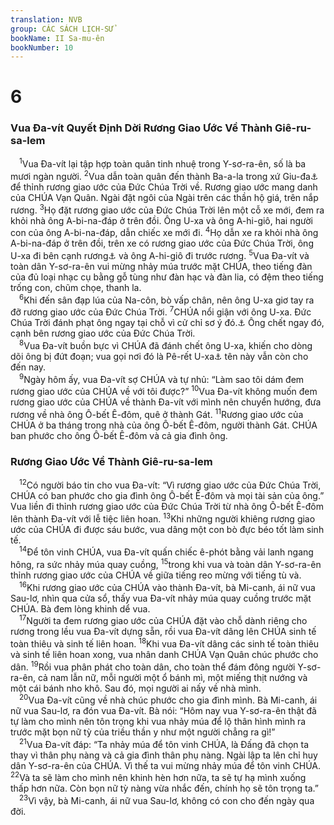 ```yaml
---
translation: NVB
group: CÁC SÁCH LỊCH-SỬ
bookName: II Sa-mu-ên 
bookNumber: 10
---
```


<div class="title"><h1>6</h1><h3>Vua Đa-vít Quyết Định Dời Rương Giao Ước Về Thành Giê-ru-sa-lem </h3></div>
<span class="verse 2sa_6_1"> <sup>1</sup>Vua Đa-vít lại tập hợp toàn quân tinh nhuệ trong Y-sơ-ra-ên, số là ba mươi ngàn người. </span>
<span class="verse 2sa_6_2"><sup>2</sup>Vua dẫn toàn quân đến thành Ba-a-la trong xứ Giu-đa<a data-toggle="tooltip" data-placement="bottom" title="Gọi là thành Ki-ri-át Giê-a-rim trong 1Sa 6:21; 7:1">⚓</a> để thỉnh rương giao ước của Đức Chúa Trời về. Rương giao ước mang danh của CHÚA Vạn Quân. Ngài đặt ngôi của Ngài trên các thần hộ giá, trên nắp rương. </span>
<span class="verse 2sa_6_3"><sup>3</sup>Họ đặt rương giao ước của Đức Chúa Trời lên một cỗ xe mới, đem ra khỏi nhà ông A-bi-na-đáp ở trên đồi. Ông U-xa và ông A-hi-giô, hai người con của ông A-bi-na-đáp, dẫn chiếc xe mới đi. </span>
<span class="verse 2sa_6_4"><sup>4</sup>Họ dẫn xe ra khỏi nhà ông A-bi-na-đáp ở trên đồi, trên xe có rương giao ước của Đức Chúa Trời, ông U-xa đi bên cạnh rương<a data-toggle="tooltip" data-placement="bottom" title="Dịch theo LXX; Nt: chép nhảy chữ nên không có phần này">⚓</a> và ông A-hi-giô đi trước rương. </span>
<span class="verse 2sa_6_5"><sup>5</sup>Vua Đa-vít và toàn dân Y-sơ-ra-ên vui mừng nhảy múa trước mặt CHÚA, theo tiếng đàn của đủ loại nhạc cụ bằng gỗ tùng như đàn hạc và đàn lia, có đệm theo tiếng trống con, chũm chọe, thanh la. <br/></span>
<span class="verse 2sa_6_6"> <sup>6</sup>Khi đến sân đạp lúa của Na-côn, bò vấp chân, nên ông U-xa giơ tay ra đỡ rương giao ước của Đức Chúa Trời. </span>
<span class="verse 2sa_6_7"><sup>7</sup>CHÚA nổi giận với ông U-xa. Đức Chúa Trời đánh phạt ông ngay tại chỗ vì cử chỉ sơ ý đó.<a data-toggle="tooltip" data-placement="bottom" title="1Sử 13:10: vì ông giơ tay ra đỡ rương giao ước">⚓</a> Ông chết ngay đó, cạnh bên rương giao ước của Đức Chúa Trời. <br/></span>
<span class="verse 2sa_6_8"> <sup>8</sup>Vua Đa-vít buồn bực vì CHÚA đã đánh chết ông U-xa, khiến cho dòng dõi ông bị đứt đoạn; vua gọi nơi đó là Pê-rết U-xa<a data-toggle="tooltip" data-placement="bottom" title="Nghĩa là ‘dòng dõi U-xa bị đứt đoạn’">⚓</a> tên này vẫn còn cho đến nay. <br/></span>
<span class="verse 2sa_6_9"> <sup>9</sup>Ngày hôm ấy, vua Đa-vít sợ CHÚA và tự nhủ: “Làm sao tôi dám đem rương giao ước của CHÚA về với tôi được?” </span>
<span class="verse 2sa_6_10"><sup>10</sup>Vua Đa-vít không muốn đem rương giao ước của CHÚA về thành Đa-vít với mình nên chuyển hướng, đưa rương về nhà ông Ô-bết Ê-đôm, quê ở thành Gát. </span>
<span class="verse 2sa_6_11"><sup>11</sup>Rương giao ước của CHÚA ở ba tháng trong nhà của ông Ô-bết Ê-đôm, người thành Gát. CHÚA ban phước cho ông Ô-bết Ê-đôm và cả gia đình ông. <br/></span>
<div class="title"><h3>Rương Giao Ước Về Thành Giê-ru-sa-lem </h3></div>
<span class="verse 2sa_6_12"> <sup>12</sup>Có người báo tin cho vua Đa-vít: “Vì rương giao ước của Đức Chúa Trời, CHÚA có ban phước cho gia đình ông Ô-bết Ê-đôm và mọi tài sản của ông.” Vua liền đi thỉnh rương giao ước của Đức Chúa Trời từ nhà ông Ô-bết Ê-đôm lên thành Đa-vít với lễ tiệc liên hoan. </span>
<span class="verse 2sa_6_13"><sup>13</sup>Khi những người khiêng rương giao ước của CHÚA đi được sáu bước, vua dâng một con bò đực béo tốt làm sinh tế. <br/></span>
<span class="verse 2sa_6_14"> <sup>14</sup>Để tôn vinh CHÚA, vua Đa-vít quấn chiếc ê-phót bằng vải lanh ngang hông, ra sức nhảy múa quay cuồng, </span>
<span class="verse 2sa_6_15"><sup>15</sup>trong khi vua và toàn dân Y-sơ-ra-ên thỉnh rương giao ước của CHÚA về giữa tiếng reo mừng với tiếng tù và. <br/></span>
<span class="verse 2sa_6_16"> <sup>16</sup>Khi rương giao ước của CHÚA vào thành Đa-vít, bà Mi-canh, ái nữ vua Sau-lơ, nhìn qua cửa sổ, thấy vua Đa-vít nhảy múa quay cuồng trước mặt CHÚA. Bà đem lòng khinh dể vua. <br/></span>
<span class="verse 2sa_6_17"> <sup>17</sup>Người ta đem rương giao ước của CHÚA đặt vào chỗ dành riêng cho rương trong lều vua Đa-vít dựng sẵn, rồi vua Đa-vít dâng lên CHÚA sinh tế toàn thiêu và sinh tế liên hoan. </span>
<span class="verse 2sa_6_18"><sup>18</sup>Khi vua Đa-vít dâng các sinh tế toàn thiêu và sinh tế liên hoan xong, vua nhân danh CHÚA Vạn Quân chúc phước cho dân. </span>
<span class="verse 2sa_6_19"><sup>19</sup>Rồi vua phân phát cho toàn dân, cho toàn thể đám đông người Y-sơ-ra-ên, cả nam lẫn nữ, mỗi người một ổ bánh mì, một miếng thịt nướng và một cái bánh nho khô. Sau đó, mọi người ai nấy về nhà mình. <br/></span>
<span class="verse 2sa_6_20"> <sup>20</sup>Vua Đa-vít cũng về nhà chúc phước cho gia đình mình. Bà Mi-canh, ái nữ vua Sau-lơ, ra đón vua Đa-vít. Bà nói: “Hôm nay vua Y-sơ-ra-ên thật đã tự làm cho mình nên tôn trọng khi vua nhảy múa để lộ thân hình mình ra trước mặt bọn nữ tỳ của triều thần y như một người chẳng ra gì!” <br/></span>
<span class="verse 2sa_6_21"> <sup>21</sup>Vua Đa-vít đáp: “Ta nhảy múa để tôn vinh CHÚA, là Đấng đã chọn ta thay vì thân phụ nàng và cả gia đình thân phụ nàng. Ngài lập ta lên chỉ huy dân Y-sơ-ra-ên của CHÚA. Vì thế ta vui mừng nhảy múa để tôn vinh CHÚA. </span>
<span class="verse 2sa_6_22"><sup>22</sup>Và ta sẽ làm cho mình nên khinh hèn hơn nữa, ta sẽ tự hạ mình xuống thấp hơn nữa. Còn bọn nữ tỳ nàng vừa nhắc đến, chính họ sẽ tôn trọng ta.” <br/></span>
<span class="verse 2sa_6_23"> <sup>23</sup>Vì vậy, bà Mi-canh, ái nữ vua Sau-lơ, không có con cho đến ngày qua đời. <br/></span>
